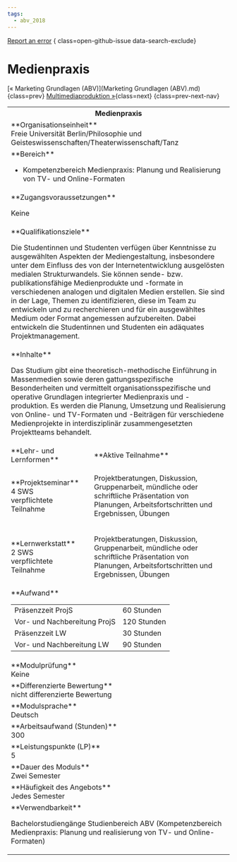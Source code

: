 ```yaml
---
tags:
  - abv_2018
---
```

[Report an error](https://github.com/SGSSGene/FUB-SUP/issues/new?title=Error%20in%20%22Medienpraxis%22&body=There%20seems%20to%20be%20an%20error%20in%20module%20%22Medienpraxis%22%2E%0A%0A%3CDescribe%20here%20a%20slightly%20more%20detailed%20description%20of%20what%20is%20wrong%3E&labels=bug)
{ class=open-github-issue data-search-exclude}

# Medienpraxis

[« Marketing Grundlagen (ABV)](Marketing Grundlagen (ABV).md){class=prev}
[Multimediaproduktion »](Multimediaproduktion.md){class=next}
{class=prev-next-nav}

<table markdown id="moduledesc">
<tr markdown class="moduledesc_head"><th colspan="2">Medienpraxis </th></tr>
<tr markdown><td colspan="2">**Organisationseinheit**   <br>Freie Universität Berlin/Philosophie und Geisteswissenschaften/Theaterwissenschaft/Tanz</td></tr>

<tr markdown><td colspan="2">**Bereich**<br>


- Kompetenzbereich Medienpraxis: Planung und Realisierung von TV- und Online-Formaten

</td></tr>

<tr markdown><td colspan="2">**Zugangsvoraussetzungen** <br>

Keine


</td></tr>
<tr markdown><td colspan="2">**Qualifikationsziele**    <br>

Die Studentinnen und Studenten verfügen über Kenntnisse zu ausgewählten
Aspekten der Mediengestaltung, insbesondere unter dem Einfluss des von der
Internetentwicklung ausgelösten medialen Strukturwandels. Sie können sende-
bzw. publikationsfähige Medienprodukte und -formate in verschiedenen
analogen und digitalen Medien erstellen. Sie sind in der Lage, Themen zu
identifizieren, diese im Team zu entwickeln und zu recherchieren und für ein
ausgewähltes Medium oder Format angemessen aufzubereiten. Dabei entwickeln
die Studentinnen und Studenten ein adäquates Projektmanagement.


</td></tr>
<tr markdown><td colspan="2">**Inhalte**                <br>

Das Studium gibt eine theoretisch-methodische Einführung in Massenmedien
sowie deren gattungsspezifische Besonderheiten und vermittelt
organisationsspezifische und operative Grundlagen integrierter Medienpraxis
und -produktion. Es werden die Planung, Umsetzung und Realisierung von
Online- und TV-Formaten und -Beiträgen für verschiedene Medienprojekte in
interdisziplinär zusammengesetzten Projektteams behandelt.


</td></tr>

<tr markdown><td>**Lehr- und Lernformen**</td><td>**Aktive Teilnahme**</td></tr>
<tr markdown><td> **Projektseminar** <br>4 SWS <br> verpflichtete Teilnahme</td><td>

Projektberatungen, Diskussion, Gruppenarbeit, mündliche oder
schriftliche Präsentation von Planungen, Arbeitsfortschritten und
Ergebnissen, Übungen
</td></tr>
<tr markdown><td> **Lernwerkstatt** <br>2 SWS <br> verpflichtete Teilnahme</td><td>

Projektberatungen, Diskussion, Gruppenarbeit, mündliche oder
schriftliche Präsentation von Planungen, Arbeitsfortschritten und
Ergebnissen, Übungen
</td></tr>
<tr markdown><td colspan="2">**Aufwand**                <br>
<table class="aufwand_table">
<tr><td>Präsenzzeit ProjS</td><td>60 Stunden</td></tr>
<tr><td>Vor- und Nachbereitung ProjS</td><td>120 Stunden</td></tr>
<tr><td>Präsenzzeit LW</td><td>30 Stunden</td></tr>
<tr><td>Vor- und Nachbereitung LW</td><td>90 Stunden</td></tr>
</table>

</td></tr>
<tr markdown><td colspan="2">**Modulprüfung**             <br>Keine


</td></tr>
<tr markdown><td colspan="2">**Differenzierte Bewertung** <br>nicht differenzierte Bewertung

</td></tr>
<tr markdown><td colspan="2">**Modulsprache**             <br>Deutsch</td></tr>
<tr markdown><td colspan="2">**Arbeitsaufwand (Stunden)** <br>300</td></tr>
<tr markdown><td colspan="2">**Leistungspunkte (LP)**     <br>5</td></tr>
<tr markdown><td colspan="2">**Dauer des Moduls**         <br>Zwei Semester</td></tr>
<tr markdown><td colspan="2">**Häufigkeit des Angebots**  <br>Jedes Semester</td></tr>
<tr markdown><td colspan="2">**Verwendbarkeit**           <br>

Bachelorstudiengänge Studienbereich ABV (Kompetenzbereich Medienpraxis:
Planung und realisierung von TV- und Online-Formaten)


</td></tr>


</table>
